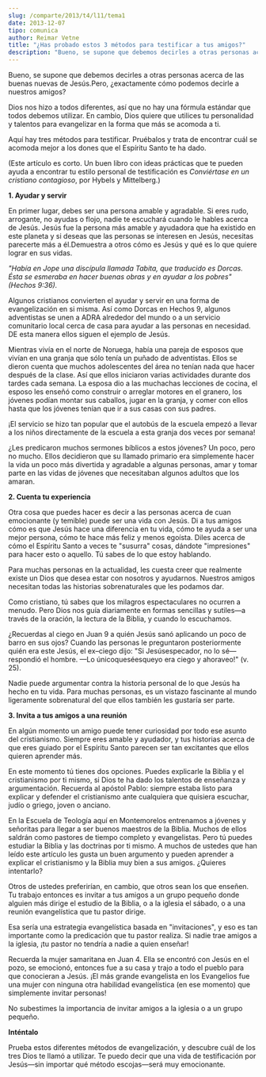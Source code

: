 ```yaml
---
slug: /comparte/2013/t4/l11/tema1
date: 2013-12-07
tipo: comunica
author: Reimar Vetne
title: "¿Has probado estos 3 métodos para testificar a tus amigos?"
description: "Bueno, se supone que debemos decirles a otras personas acerca de las buenas  nuevas de Jesús.Pero, ¿exactamente cómo podemos decirle a nuestros amigos? Dios  nos hizo a todos diferentes, así que no hay una fórmula estándar que todos  debemos utilizar. En cambio, Dios quiere qu..."
---
```


Bueno, se supone que debemos decirles a otras personas acerca de las buenas nuevas de Jesús.Pero, ¿exactamente cómo podemos decirle a nuestros amigos?

Dios nos hizo a todos diferentes, así que no hay una fórmula estándar que todos debemos utilizar. En cambio, Dios quiere que utilices tu personalidad y talentos para evangelizar en la forma que más se acomoda a ti.

Aquí hay tres métodos para testificar. Pruébalos y trata de encontrar cuál se acomoda mejor a los dones que el Espíritu Santo te ha dado.

(Este artículo es corto. Un buen libro con ideas prácticas que te pueden ayuda a encontrar tu estilo personal de testificación es _Conviértase en un cristiano contagioso_, por Hybels y Mittelberg.)

**1\. Ayudar y servir**

En primer lugar, debes ser una persona amable y agradable. Si eres rudo, arrogante, no ayudas o flojo, nadie te escuchará cuando le hables acerca de Jesús. Jesús fue la persona más amable y ayudadora que ha existido en este planeta y si deseas que las personas se interesen en Jesús, necesitas parecerte más a él.Demuestra a otros cómo es Jesús y qué es lo que quiere lograr en sus vidas.

_"Había en Jope una discípula llamada Tabita, que traducido es Dorcas. Ésta se esmeraba en hacer buenas obras y en ayudar a los pobres" (Hechos 9:36)._

Algunos cristianos convierten el ayudar y servir en una forma de evangelización en si misma. Así como Dorcas en Hechos 9, algunos adventistas se unen a ADRA alrededor del mundo o a un servicio comunitario local cerca de casa para ayudar a las personas en necesidad. DE esta manera ellos siguen el ejemplo de Jesús.

Mientras vivía en el norte de Noruega, había una pareja de esposos que vivían en una granja que sólo tenía un puñado de adventistas. Ellos se dieron cuenta que muchos adolescentes del área no tenían nada que hacer después de la clase. Así que ellos iniciaron varias actividades durante dos tardes cada semana. La esposa dio a las muchachas lecciones de cocina, el esposo les enseñó como construir o arreglar motores en el granero, los jóvenes podían montar sus caballos, jugar en la granja, y comer con ellos hasta que los jóvenes tenían que ir a sus casas con sus padres.

¡El servicio se hizo tan popular que el autobús de la escuela empezó a llevar a los niños directamente de la escuela a esta granja dos veces por semana!

¿Les predicaron muchos sermones bíblicos a estos jóvenes? Un poco, pero no mucho. Ellos decidieron que su llamado primario era simplemente hacer la vida un poco más divertida y agradable a algunas personas, amar y tomar parte en las vidas de jóvenes que necesitaban algunos adultos que los amaran.

**2\. Cuenta tu experiencia**

Otra cosa que puedes hacer es decir a las personas acerca de cuan emocionante (y temible) puede ser una vida con Jesús. Di a tus amigos cómo es que Jesús hace una diferencia en tu vida, cómo te ayuda a ser una mejor persona, cómo te hace más feliz y menos egoísta. Diles acerca de cómo el Espíritu Santo a veces te "susurra" cosas, dándote "impresiones" para hacer esto o aquello. Tú sabes de lo que estoy hablando.

Para muchas personas en la actualidad, les cuesta creer que realmente existe un Dios que desea estar con nosotros y ayudarnos. Nuestros amigos necesitan todas las historias sobrenaturales que les podamos dar.

Como cristiano, tú sabes que los milagros espectaculares no ocurren a menudo. Pero Dios nos guía diariamente en formas sencillas y sutiles—a través de la oración, la lectura de la Biblia, y cuando lo escuchamos.

¿Recuerdas al ciego en Juan 9 a quién Jesús sanó aplicando un poco de barro en sus ojos? Cuando las personas le preguntaron posteriormente quién era este Jesús, el ex–ciego dijo: "Si Jesúsespecador, no lo sé—respondió el hombre. —Lo únicoqueséesqueyo era ciego y ahoraveo!" (v. 25).

Nadie puede argumentar contra la historia personal de lo que Jesús ha hecho en tu vida. Para muchas personas, es un vistazo fascinante al mundo ligeramente sobrenatural del que ellos también les gustaría ser parte.

**3\. Invita a tus amigos a una reunión**

En algún momento un amigo puede tener curiosidad por todo ese asunto del cristianismo. Siempre eres amable y ayudador, y tus historias acerca de que eres guiado por el Espíritu Santo parecen ser tan excitantes que ellos quieren aprender más.

En este momento tú tienes dos opciones. Puedes explicarle la Biblia y el cristianismo por ti mismo, si Dios te ha dado los talentos de enseñanza y argumentación. Recuerda al apóstol Pablo: siempre estaba listo para explicar y defender el cristianismo ante cualquiera que quisiera escuchar, judío o griego, joven o anciano.

En la Escuela de Teología aquí en Montemorelos entrenamos a jóvenes y señoritas para llegar a ser buenos maestros de la Biblia. Muchos de ellos saldrán como pastores de tiempo completo y evangelistas. Pero tú puedes estudiar la Biblia y las doctrinas por ti mismo. A muchos de ustedes que han leído este artículo les gusta un buen argumento y pueden aprender a explicar el cristianismo y la Biblia muy bien a sus amigos. ¿Quieres intentarlo?

Otros de ustedes preferirían, en cambio, que otros sean los que enseñen. Tu trabajo entonces es invitar a tus amigos a un grupo pequeño donde alguien más dirige el estudio de la Biblia, o a la iglesia el sábado, o a una reunión evangelística que tu pastor dirige.

Esa sería una estrategia evangelística basada en "invitaciones", y eso es tan importante como la predicación que tu pastor realiza. Si nadie trae amigos a la iglesia, ¡tu pastor no tendría a nadie a quien enseñar!

Recuerda la mujer samaritana en Juan 4. Ella se encontró con Jesús en el pozo, se emocionó, entonces fue a su casa y trajo a todo el pueblo para que conocieran a Jesús. ¡El más grande evangelista en los Evangelios fue una mujer con ninguna otra habilidad evangelística (en ese momento) que simplemente invitar personas!

No subestimes la importancia de invitar amigos a la iglesia o a un grupo pequeño.

**Inténtalo**

Prueba estos diferentes métodos de evangelización, y descubre cuál de los tres Dios te llamó a utilizar. Te puedo decir que una vida de testificación por Jesús—sin importar qué método escojas—será muy emocionante.
